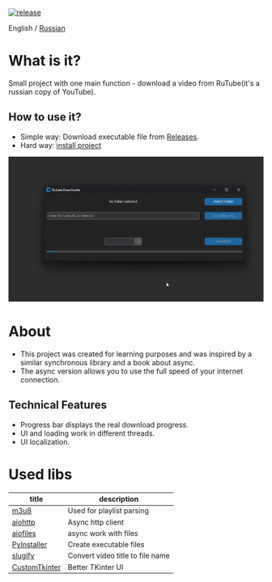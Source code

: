 [![release](https://img.shields.io/github/release/Reagent992/async_rutube_downloader.svg)](https://github.com/Reagent992/async_rutube_downloader/releases/latest)

English / [Russian](./README_RU.md)
# What is it?

Small project with one main function - download a video from RuTube(it's a russian copy of YouTube).

## How to use it?

- Simple way: Download executable file from [Releases](https://github.com/Reagent992/async_rutube_downloader/releases/latest).
- Hard way: [install project](./dev.md)

![screen_cast](screen_cast.gif)

# About
- This project was created for learning purposes and was inspired by a similar synchronous library and a book about async.
- The async version allows you to use the full speed of your internet connection.

## Technical Features
- Progress bar displays the real download progress.
- UI and loading work in different threads.
- UI localization.

# Used libs

| title                                                           | description                      |
| --------------------------------------------------------------- | -------------------------------- |
| [m3u8](https://github.com/globocom/m3u8/)                       | Used for playlist parsing        |
| [aiohttp](https://github.com/aio-libs/aiohttp)                  | Async http client                |
| [aiofiles](https://github.com/Tinche/aiofiles)                  | async work with files            |
| [PyInstaller](https://github.com/pyinstaller/pyinstaller)       | Create executable files          |
| [slugify ](https://github.com/un33k/python-slugify)             | Convert video title to file name |
| [CustomTkinter](https://github.com/TomSchimansky/CustomTkinter) | Better TKinter UI                |
